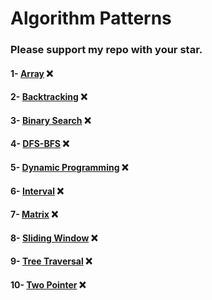 # Algorithm Patterns
### Please support my repo with your star.

#### 1- [Array](src/array) ❌
#### 2- [Backtracking](src/backtracking) ❌
#### 3- [Binary Search](src/binary_search) ❌
#### 4- [DFS-BFS](src/dfs_bfs) ❌
#### 5- [Dynamic Programming](src/dynamic_programming) ❌
#### 6- [Interval](src/interval) ❌
#### 7- [Matrix](src/matrix) ❌
#### 8- [Sliding Window](src/sliding_window) ❌
#### 9- [Tree Traversal](src/tree_traversal) ❌
#### 10- [Two Pointer](src/two_pointer) ❌
